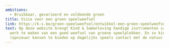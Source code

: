 ```yaml
---
ambitions:
  - Bruikbaar, gevarieerd en voldoende groen
title: Visie voor een groen speelweefsel
link: https://k-s.be/groen-speelweefsel/ontwikkel-een-groen-speelweefsel-visie-en-achtergrond/visie-voor-een-groen-speelweefsel/
text: Op deze website brengt Kind & Samenleving handige instrumenten samen om 
  werk te maken van een goed weefsel van groene speelplekken. En zo kinderen
  (opnieuw) kansen te bieden op dagelijks speels contact met de natuur.
---
```

